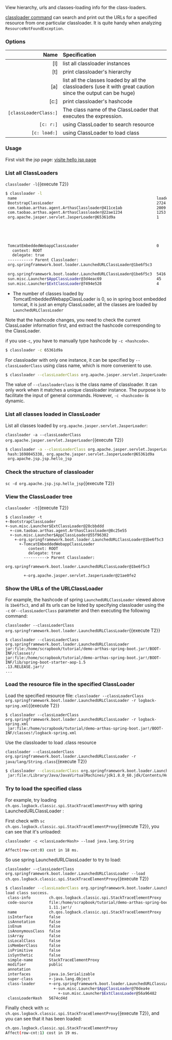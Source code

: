 View hierarchy, urls and classes-loading info for the class-loaders.

[classloader command](https://arthas.aliyun.com/en/doc/classloader.html) can search and print out the URLs for a specified resource from one particular classloader. It is quite handy when analyzing `ResourceNotFoundException`.

### Options

|                  Name | Specification                                                                                                |
| --------------------: | :----------------------------------------------------------------------------------------------------------- |
|                   [l] | list all classloader instances                                                                               |
|                   [t] | print classloader's hierarchy                                                                                |
|                   [a] | list all the classes loaded by all the classloaders (use it with great caution since the output can be huge) |
|                  [c:] | print classloader's hashcode                                                                                 |
| `[classLoaderClass:]` | The class name of the ClassLoader that executes the expression.                                              |
|             `[c: r:]` | using ClassLoader to search resource                                                                         |
|          `[c: load:]` | using ClassLoader to load class                                                                              |

### Usage

First visit the jsp page: [visite hello jsp page]({{TRAFFIC_HOST1_80}}/hello)

### List all ClassLoaders

`classloader -l`{{execute T2}}

```bash
$ classloader -l
 name                                                             loadedCount  hash      parent
 BootstrapClassLoader                                             2724         null      null
 com.taobao.arthas.agent.ArthasClassloader@411ce1ab               2009         411ce1ab  sun.misc.Launcher$ExtClassLoader@7494e528
 com.taobao.arthas.agent.ArthasClassloader@22ae1234               1253         22ae1234  sun.misc.Launcher$ExtClassLoader@7494e528
 org.apache.jasper.servlet.JasperLoader@65361d9a                  1            65361d9a  TomcatEmbeddedWebappClassLoader
                                                                                           context: ROOT
                                                                                           delegate: true
                                                                                         ----------> Parent Classloader:
                                                                                         org.springframework.boot.loader.LaunchedURLClassLoader@1be6f5c3

 TomcatEmbeddedWebappClassLoader                                  0            8546cd5   org.springframework.boot.loader.LaunchedURLClassLoader@1be6f5c3
   context: ROOT
   delegate: true
 ----------> Parent Classloader:
 org.springframework.boot.loader.LaunchedURLClassLoader@1be6f5c3

 org.springframework.boot.loader.LaunchedURLClassLoader@1be6f5c3  5416         1be6f5c3  sun.misc.Launcher$AppClassLoader@3d4eac69
 sun.misc.Launcher$AppClassLoader@3d4eac69                        45           3d4eac69  sun.misc.Launcher$ExtClassLoader@7494e528
 sun.misc.Launcher$ExtClassLoader@7494e528                        4            7494e528  null
```

- The number of classes loaded by TomcatEmbeddedWebappClassLoader is 0, so in spring boot embedded tomcat, it is just an empty ClassLoader, all the classes are loaded by `LaunchedURLClassLoader`

Note that the hashcode changes, you need to check the current ClassLoader information first, and extract the hashcode corresponding to the ClassLoader.

if you use`-c`, you have to manually type hashcode by `-c <hashcode>`.

```bash
$ classloader -c 65361d9a
```

For classloader with only one instance, it can be specified by `--classLoaderClass` using class name, which is more convenient to use.

```bash
$ classloader --classLoaderClass org.apache.jasper.servlet.JasperLoader
```

The value of `--classloaderclass` is the class name of classloader. It can only work when it matches a unique classloader instance. The purpose is to facilitate the input of general commands. However, `-c <hashcode>` is dynamic.

### List all classes loaded in ClassLoader

List all classes loaded by `org.apache.jasper.servlet.JasperLoader`:

`classloader -a --classLoaderClass org.apache.jasper.servlet.JasperLoader`{{execute T2}}

```bash
$ classloader -a --classLoaderClass org.apache.jasper.servlet.JasperLoader
 hash:1698045338, org.apache.jasper.servlet.JasperLoader@65361d9a
 org.apache.jsp.jsp.hello_jsp
```

### Check the structure of classloader

`sc -d org.apache.jsp.jsp.hello_jsp`{{execute T2}}

### View the ClassLoader tree

`classloader -t`{{execute T2}}

```
$ classloader -t
+-BootstrapClassLoader
+-sun.misc.Launcher$ExtClassLoader@28cbbddd
  +-com.taobao.arthas.agent.ArthasClassloader@8c25e55
  +-sun.misc.Launcher$AppClassLoader@55f96302
    +-org.springframework.boot.loader.LaunchedURLClassLoader@1be6f5c3
      +-TomcatEmbeddedWebappClassLoader
          context: ROOT
          delegate: true
        ----------> Parent Classloader:
        org.springframework.boot.loader.LaunchedURLClassLoader@1be6f5c3

        +-org.apache.jasper.servlet.JasperLoader@21ae0fe2
```

### Show the URLs of the URLClassLoader

For example, the hashcode of spring `LaunchedURLClassLoader` viewed above is `1be6f5c3`, and all its urls can be listed by specifying classloader using the `-c` or`--classLoaderClass` parameter and then executing the following command:

`classloader --classLoaderClass org.springframework.boot.loader.LaunchedURLClassLoader`{{execute T2}}

```
$ classloader --classLoaderClass org.springframework.boot.loader.LaunchedURLClassLoader
jar:file:/home/scrapbook/tutorial/demo-arthas-spring-boot.jar!/BOOT-INF/classes!/
jar:file:/home/scrapbook/tutorial/demo-arthas-spring-boot.jar!/BOOT-INF/lib/spring-boot-starter-aop-1.5
.13.RELEASE.jar!/
...
```

### Load the resource file in the specified ClassLoader

Load the specified resource file: `classloader --classLoaderClass org.springframework.boot.loader.LaunchedURLClassLoader -r logback-spring.xml`{{execute T2}}

```
$ classloader --classLoaderClass org.springframework.boot.loader.LaunchedURLClassLoader -r logback-spring.xml
 jar:file:/home/scrapbook/tutorial/demo-arthas-spring-boot.jar!/BOOT-INF/classes!/logback-spring.xml
```

Use the classloader to load .class resource

`classloader --classLoaderClass org.springframework.boot.loader.LaunchedURLClassLoader -r java/lang/String.class`{{execute T2}}

```bash
$ classloader --classLoaderClass org.springframework.boot.loader.LaunchedURLClassLoader -r java/lang/String.class
 jar:file:/Library/Java/JavaVirtualMachines/jdk1.8.0_60.jdk/Contents/Home/jre/lib/rt.jar!/java/lang/String.class
```

### Try to load the specified class

For example, try loading `ch.qos.logback.classic.spi.StackTraceElementProxy` with spring LaunchedURLClassLoader :

First check with `sc ch.qos.logback.classic.spi.StackTraceElementProxy`{{execute T2}}, you can see that it's unloaded:

`classloader -c <classLoaderHash> --load java.lang.String`

```bash
Affect(row-cnt:0) cost in 18 ms.
```

So use spring LaunchedURLClassLoader to try to load:

`classloader --classLoaderClass org.springframework.boot.loader.LaunchedURLClassLoader --load ch.qos.logback.classic.spi.StackTraceElementProxy`{{execute T2}}

```bash
$ classloader --classLoaderClass org.springframework.boot.loader.LaunchedURLClassLoader --load ch.qos.logback.classic.spi.StackTraceElementProxy
load class success.
 class-info        ch.qos.logback.classic.spi.StackTraceElementProxy
 code-source       file:/home/scrapbook/tutorial/demo-arthas-spring-boot.jar!/BOOT-INF/lib/logback-classic-1.
                   1.11.jar!/
 name              ch.qos.logback.classic.spi.StackTraceElementProxy
 isInterface       false
 isAnnotation      false
 isEnum            false
 isAnonymousClass  false
 isArray           false
 isLocalClass      false
 isMemberClass     false
 isPrimitive       false
 isSynthetic       false
 simple-name       StackTraceElementProxy
 modifier          public
 annotation
 interfaces        java.io.Serializable
 super-class       +-java.lang.Object
 class-loader      +-org.springframework.boot.loader.LaunchedURLClassLoader@5674cd4d
                     +-sun.misc.Launcher$AppClassLoader@70dea4e
                       +-sun.misc.Launcher$ExtClassLoader@56a96482
 classLoaderHash   5674cd4d
```

Finally check with `sc ch.qos.logback.classic.spi.StackTraceElementProxy`{{execute T2}}, and you can see that it has been loaded:

```bash
ch.qos.logback.classic.spi.StackTraceElementProxy
Affect(row-cnt:1) cost in 19 ms.
```
